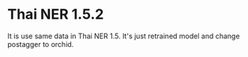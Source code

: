 # Thai NER 1.5.2

It is use same data in Thai NER 1.5. It's just retrained model and change postagger to orchid.
